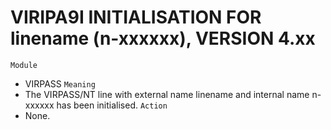 # VIRIPA9I INITIALISATION FOR linename (n-xxxxxx), VERSION 4.xx
`Module`
- VIRPASS
`Meaning`
- The VIRPASS/NT line with external name linename and internal name n-xxxxxx has been initialised.
`Action`
- None.

